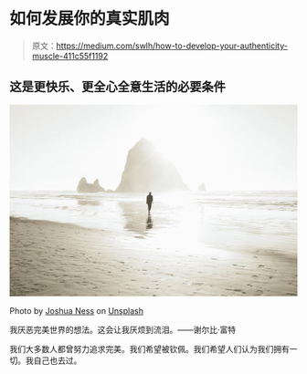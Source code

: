 # 如何发展你的真实肌肉

> 原文：<https://medium.com/swlh/how-to-develop-your-authenticity-muscle-411c55f1192>

## 这是更快乐、更全心全意生活的必要条件

![](img/ca3c852f06f70cc349cac69e12a99323.png)

Photo by [Joshua Ness](https://unsplash.com/@theexplorerdad?utm_source=medium&utm_medium=referral) on [Unsplash](https://unsplash.com?utm_source=medium&utm_medium=referral)

我厌恶完美世界的想法。这会让我厌烦到流泪。——谢尔比·富特

我们大多数人都曾努力追求完美。我们希望被钦佩。我们希望人们认为我们拥有一切。我自己也去过。